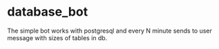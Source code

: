 # database_bot

The simple bot works with postgresql and every N minute sends to user message with sizes of tables in db.
